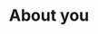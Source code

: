 ---
layout: "@layouts/ArticleLayout.astro"
title: About you
description: How a description would look like if added
image: /images/my-second-article/You.jpg
---